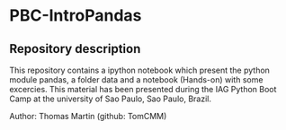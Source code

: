 # PBC-IntroPandas

## Repository description

This repository contains a ipython notebook which present the python module pandas, a folder data and a notebook (Hands-on) with some excercies. This material has been presented during the IAG Python Boot Camp at the university of Sao Paulo, Sao Paulo, Brazil.

Author:
Thomas Martin (github: TomCMM)
